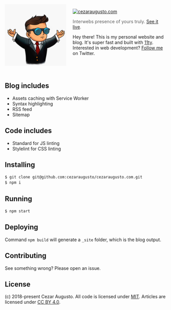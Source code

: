 <img src="image.png" align="left" width="192" height="192">
<img align="left" width="0" height="192" hspace="10">

[![cezaraugusto.com](https://img.shields.io/badge/cezaraugusto-com-blue.svg)](https://cezaraugusto.com)

> Interwebs presence of yours truly. [See it live](https://cezaraugusto.com).

Hey there! This is my personal website and blog. It's super fast and built with [11ty](http://11ty.io). Interested in web development? [Follow me](https://twitter.com/cezaraugusto) on Twitter.
<br/><br/><br/><br/>

## Blog includes

- Assets caching with Service Worker
- Syntax highlighting
- RSS feed
- Sitemap

## Code includes

- Standard for JS linting
- Stylelint for CSS linting

## Installing

```sh
$ git clone git@github.com:cezaraugusto/cezaraugusto.com.git
$ npm i
```

## Running

```sh
$ npm start
```

## Deploying

Command `npm build` will generate a `_site` folder, which is the blog output.

## Contributing

See something wrong? Please open an issue.

## License

(c) 2018-present Cezar Augusto. All code is licensed under [MIT](./LICENSE). Articles are licensed under [CC BY 4.0](https://creativecommons.org/licenses/by/4.0/).
